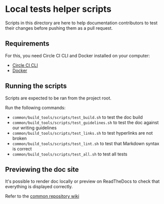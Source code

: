 # Local tests helper scripts

Scripts in this directory are here to help documentation contributors to test their changes before
pushing them as a pull request.

## Requirements

For this, you need Circle CI CLI and Docker installed on your computer:

- [Circle CI CLI](https://circleci.com/docs/2.0/local-cli/)
- [Docker](https://docs.docker.com/get-docker/)

## Running the scripts

Scripts are expected to be ran from the project root.

Run the following commands:

- `common/build_tools/scripts/test_build.sh` to test the doc build
- `common/build_tools/scripts/test_guidelines.sh` to test the doc against our writing guidelines
- `common/build_tools/scripts/test_links.sh` to test hyperlinks are not broken
- `common/build_tools/scripts/test_lint.sh` to test that Markdown syntax is correct
- `common/build_tools/scripts/test_all.sh` to test all tests

## Previewing the doc site

It's possible to render doc locally or preview on ReadTheDocs to check that everything is displayed correctly.

Refer to the [common repository wiki](https://github.com/PegaSysEng/doc.common/wiki/MkDocs-And-Custom-Markdown-Guide#preview-the-documentation)
